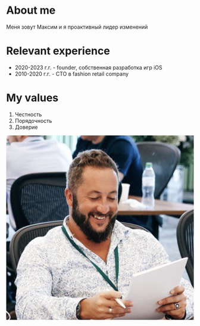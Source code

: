 # About me
Меня зовут Максим и я проактивный лидер изменений
# Relevant experience
* 2020-2023 г.г. - founder, собственная разработка игр iOS
* 2010-2020 г.г. - CTO в fashion retail company
# My values
1. Честность
2. Порядочность
3. Доверие

![](/img/Me.jpg)